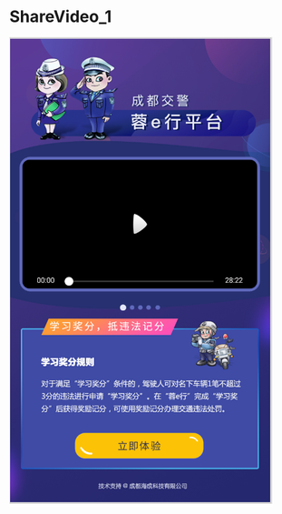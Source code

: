 # ShareVideo_1
![](https://github.com/laiyuchenrushuang/ShareVideo_1/blob/master/VideoDemo/lizi.png)
